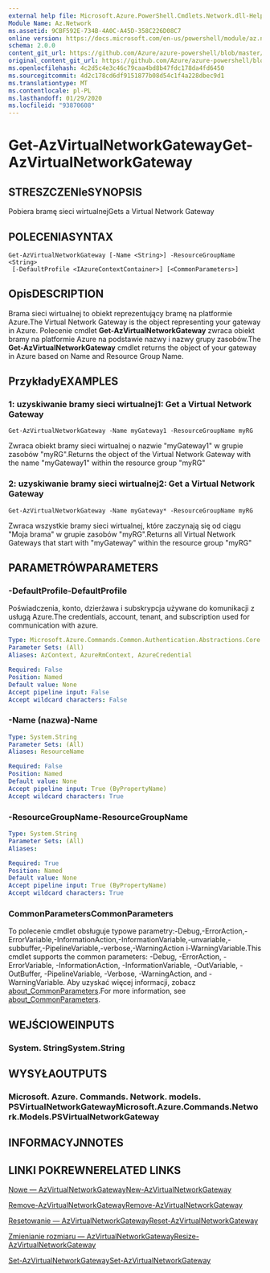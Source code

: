 ```yaml
---
external help file: Microsoft.Azure.PowerShell.Cmdlets.Network.dll-Help.xml
Module Name: Az.Network
ms.assetid: 9CBF592E-734B-4A0C-A45D-358C226D08C7
online version: https://docs.microsoft.com/en-us/powershell/module/az.network/get-azvirtualnetworkgateway
schema: 2.0.0
content_git_url: https://github.com/Azure/azure-powershell/blob/master/src/Network/Network/help/Get-AzVirtualNetworkGateway.md
original_content_git_url: https://github.com/Azure/azure-powershell/blob/master/src/Network/Network/help/Get-AzVirtualNetworkGateway.md
ms.openlocfilehash: 4c2d5c4e3c46c79caa4bd8b47fdc178da4fd6450
ms.sourcegitcommit: 4d2c178cd6df9151877b08d54c1f4a228dbec9d1
ms.translationtype: MT
ms.contentlocale: pl-PL
ms.lasthandoff: 01/29/2020
ms.locfileid: "93870608"
---
```

# <span data-ttu-id="fbb6a-101">Get-AzVirtualNetworkGateway</span><span class="sxs-lookup"><span data-stu-id="fbb6a-101">Get-AzVirtualNetworkGateway</span></span>

## <span data-ttu-id="fbb6a-102">STRESZCZENIe</span><span class="sxs-lookup"><span data-stu-id="fbb6a-102">SYNOPSIS</span></span>
<span data-ttu-id="fbb6a-103">Pobiera bramę sieci wirtualnej</span><span class="sxs-lookup"><span data-stu-id="fbb6a-103">Gets a Virtual Network Gateway</span></span>

## <span data-ttu-id="fbb6a-104">POLECENIA</span><span class="sxs-lookup"><span data-stu-id="fbb6a-104">SYNTAX</span></span>

```
Get-AzVirtualNetworkGateway [-Name <String>] -ResourceGroupName <String>
 [-DefaultProfile <IAzureContextContainer>] [<CommonParameters>]
```

## <span data-ttu-id="fbb6a-105">Opis</span><span class="sxs-lookup"><span data-stu-id="fbb6a-105">DESCRIPTION</span></span>
<span data-ttu-id="fbb6a-106">Brama sieci wirtualnej to obiekt reprezentujący bramę na platformie Azure.</span><span class="sxs-lookup"><span data-stu-id="fbb6a-106">The Virtual Network Gateway is the object representing your gateway in Azure.</span></span>
<span data-ttu-id="fbb6a-107">Polecenie cmdlet **Get-AzVirtualNetworkGateway** zwraca obiekt bramy na platformie Azure na podstawie nazwy i nazwy grupy zasobów.</span><span class="sxs-lookup"><span data-stu-id="fbb6a-107">The **Get-AzVirtualNetworkGateway** cmdlet returns the object of your gateway in Azure based on Name and Resource Group Name.</span></span>

## <span data-ttu-id="fbb6a-108">Przykłady</span><span class="sxs-lookup"><span data-stu-id="fbb6a-108">EXAMPLES</span></span>

### <span data-ttu-id="fbb6a-109">1: uzyskiwanie bramy sieci wirtualnej</span><span class="sxs-lookup"><span data-stu-id="fbb6a-109">1: Get a Virtual Network Gateway</span></span>
```
Get-AzVirtualNetworkGateway -Name myGateway1 -ResourceGroupName myRG
```

<span data-ttu-id="fbb6a-110">Zwraca obiekt bramy sieci wirtualnej o nazwie "myGateway1" w grupie zasobów "myRG".</span><span class="sxs-lookup"><span data-stu-id="fbb6a-110">Returns the object of the Virtual Network Gateway with the name "myGateway1" within the resource group "myRG"</span></span>

### <span data-ttu-id="fbb6a-111">2: uzyskiwanie bramy sieci wirtualnej</span><span class="sxs-lookup"><span data-stu-id="fbb6a-111">2: Get a Virtual Network Gateway</span></span>
```
Get-AzVirtualNetworkGateway -Name myGateway* -ResourceGroupName myRG
```

<span data-ttu-id="fbb6a-112">Zwraca wszystkie bramy sieci wirtualnej, które zaczynają się od ciągu "Moja brama" w grupie zasobów "myRG".</span><span class="sxs-lookup"><span data-stu-id="fbb6a-112">Returns all Virtual Network Gateways that start with "myGateway" within the resource group "myRG"</span></span>

## <span data-ttu-id="fbb6a-113">PARAMETRÓW</span><span class="sxs-lookup"><span data-stu-id="fbb6a-113">PARAMETERS</span></span>

### <span data-ttu-id="fbb6a-114">-DefaultProfile</span><span class="sxs-lookup"><span data-stu-id="fbb6a-114">-DefaultProfile</span></span>
<span data-ttu-id="fbb6a-115">Poświadczenia, konto, dzierżawa i subskrypcja używane do komunikacji z usługą Azure.</span><span class="sxs-lookup"><span data-stu-id="fbb6a-115">The credentials, account, tenant, and subscription used for communication with azure.</span></span>

```yaml
Type: Microsoft.Azure.Commands.Common.Authentication.Abstractions.Core.IAzureContextContainer
Parameter Sets: (All)
Aliases: AzContext, AzureRmContext, AzureCredential

Required: False
Position: Named
Default value: None
Accept pipeline input: False
Accept wildcard characters: False
```

### <span data-ttu-id="fbb6a-116">-Name (nazwa)</span><span class="sxs-lookup"><span data-stu-id="fbb6a-116">-Name</span></span>
```yaml
Type: System.String
Parameter Sets: (All)
Aliases: ResourceName

Required: False
Position: Named
Default value: None
Accept pipeline input: True (ByPropertyName)
Accept wildcard characters: True
```

### <span data-ttu-id="fbb6a-117">-ResourceGroupName</span><span class="sxs-lookup"><span data-stu-id="fbb6a-117">-ResourceGroupName</span></span>
```yaml
Type: System.String
Parameter Sets: (All)
Aliases:

Required: True
Position: Named
Default value: None
Accept pipeline input: True (ByPropertyName)
Accept wildcard characters: True
```

### <span data-ttu-id="fbb6a-118">CommonParameters</span><span class="sxs-lookup"><span data-stu-id="fbb6a-118">CommonParameters</span></span>
<span data-ttu-id="fbb6a-119">To polecenie cmdlet obsługuje typowe parametry:-Debug,-ErrorAction,-ErrorVariable,-InformationAction,-InformationVariable,-unvariable,-subbuffer,-PipelineVariable,-verbose,-WarningAction i-WarningVariable.</span><span class="sxs-lookup"><span data-stu-id="fbb6a-119">This cmdlet supports the common parameters: -Debug, -ErrorAction, -ErrorVariable, -InformationAction, -InformationVariable, -OutVariable, -OutBuffer, -PipelineVariable, -Verbose, -WarningAction, and -WarningVariable.</span></span> <span data-ttu-id="fbb6a-120">Aby uzyskać więcej informacji, zobacz [about_CommonParameters](https://go.microsoft.com/fwlink/?LinkID=113216).</span><span class="sxs-lookup"><span data-stu-id="fbb6a-120">For more information, see [about_CommonParameters](https://go.microsoft.com/fwlink/?LinkID=113216).</span></span>

## <span data-ttu-id="fbb6a-121">WEJŚCIOWE</span><span class="sxs-lookup"><span data-stu-id="fbb6a-121">INPUTS</span></span>

### <span data-ttu-id="fbb6a-122">System. String</span><span class="sxs-lookup"><span data-stu-id="fbb6a-122">System.String</span></span>

## <span data-ttu-id="fbb6a-123">WYSYŁA</span><span class="sxs-lookup"><span data-stu-id="fbb6a-123">OUTPUTS</span></span>

### <span data-ttu-id="fbb6a-124">Microsoft. Azure. Commands. Network. models. PSVirtualNetworkGateway</span><span class="sxs-lookup"><span data-stu-id="fbb6a-124">Microsoft.Azure.Commands.Network.Models.PSVirtualNetworkGateway</span></span>

## <span data-ttu-id="fbb6a-125">INFORMACYJN</span><span class="sxs-lookup"><span data-stu-id="fbb6a-125">NOTES</span></span>

## <span data-ttu-id="fbb6a-126">LINKI POKREWNE</span><span class="sxs-lookup"><span data-stu-id="fbb6a-126">RELATED LINKS</span></span>

[<span data-ttu-id="fbb6a-127">Nowe — AzVirtualNetworkGateway</span><span class="sxs-lookup"><span data-stu-id="fbb6a-127">New-AzVirtualNetworkGateway</span></span>](./New-AzVirtualNetworkGateway.md)

[<span data-ttu-id="fbb6a-128">Remove-AzVirtualNetworkGateway</span><span class="sxs-lookup"><span data-stu-id="fbb6a-128">Remove-AzVirtualNetworkGateway</span></span>](./Remove-AzVirtualNetworkGateway.md)

[<span data-ttu-id="fbb6a-129">Resetowanie — AzVirtualNetworkGateway</span><span class="sxs-lookup"><span data-stu-id="fbb6a-129">Reset-AzVirtualNetworkGateway</span></span>](./Reset-AzVirtualNetworkGateway.md)

[<span data-ttu-id="fbb6a-130">Zmienianie rozmiaru — AzVirtualNetworkGateway</span><span class="sxs-lookup"><span data-stu-id="fbb6a-130">Resize-AzVirtualNetworkGateway</span></span>](./Resize-AzVirtualNetworkGateway.md)

[<span data-ttu-id="fbb6a-131">Set-AzVirtualNetworkGateway</span><span class="sxs-lookup"><span data-stu-id="fbb6a-131">Set-AzVirtualNetworkGateway</span></span>](./Set-AzVirtualNetworkGateway.md)
